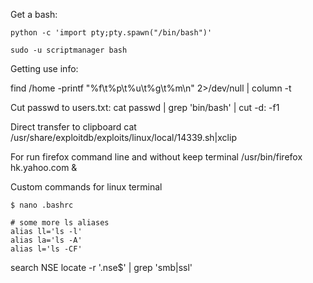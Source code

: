 Get a bash:
```shell
python -c 'import pty;pty.spawn("/bin/bash")'

sudo -u scriptmanager bash

```

Getting use info:

find /home -printf "%f\t%p\t%u\t%g\t%m\n" 2>/dev/null | column -t

Cut passwd to users.txt:
cat passwd | grep 'bin/bash' | cut -d: -f1

Direct transfer to clipboard
cat /usr/share/exploitdb/exploits/linux/local/14339.sh|xclip



For run firefox command line and without keep terminal
/usr/bin/firefox hk.yahoo.com &

Custom commands for linux terminal

```shell
$ nano .bashrc 

# some more ls aliases
alias ll='ls -l'
alias la='ls -A'
alias l='ls -CF'
```
search NSE
locate -r '\.nse$' | grep 'smb\|ssl'
